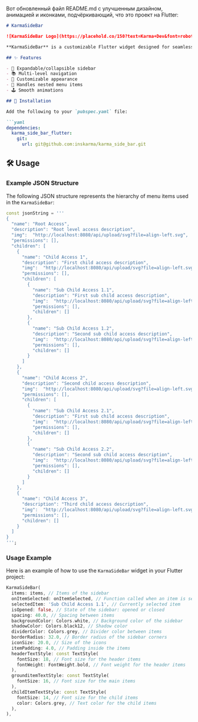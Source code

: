 Вот обновленный файл README.md с улучшенным дизайном, анимацией и иконками, подчёркивающий, что это проект на Flutter:

```markdown
# KarmaSideBar

![KarmaSideBar Logo](https://placehold.co/150?text=Karma+Dev&font=roboto))

**KarmaSideBar** is a customizable Flutter widget designed for seamless navigation between different pages of your app, with support for multi-level navigation and a sleek, customizable appearance.

## ✨ Features

- 🚀 Expandable/collapsible sidebar
- 📚 Multi-level navigation
- 🎨 Customizable appearance
- 📂 Handles nested menu items
- 🕹️ Smooth animations

## 🚀 Installation

Add the following to your `pubspec.yaml` file:

```yaml
dependencies:
  karma_side_bar_flutter:
    git:
      url: git@github.com:inskarma/karma_side_bar.git
```

## 🛠️ Usage

### Example JSON Structure

The following JSON structure represents the hierarchy of menu items used in the `KarmaSideBar`:

```dart
const jsonString = '''
{
  "name": "Root Access",
  "description": "Root level access description",
  "img":  "http://localhost:8080/api/upload/svg?file=align-left.svg",
  "permissions": [],
  "children": [
    {
      "name": "Child Access 1",
      "description": "First child access description",
      "img":  "http://localhost:8080/api/upload/svg?file=align-left.svg",
      "permissions": [],
      "children": [
        {
          "name": "Sub Child Access 1.1",
          "description": "First sub child access description",
          "img":  "http://localhost:8080/api/upload/svg?file=align-left.svg",
          "permissions": [],
          "children": []
        },
        {
          "name": "Sub Child Access 1.2",
          "description": "Second sub child access description",
          "img":  "http://localhost:8080/api/upload/svg?file=align-left.svg",
          "permissions": [],
          "children": []
        }
      ]
    },
    {
      "name": "Child Access 2",
      "description": "Second child access description",
      "img":  "http://localhost:8080/api/upload/svg?file=align-left.svg",
      "permissions": [],
      "children": [
        {
          "name": "Sub Child Access 2.1",
          "description": "First sub child access description",
          "img":  "http://localhost:8080/api/upload/svg?file=align-left.svg",
          "permissions": [],
          "children": []
        },
        {
          "name": "Sub Child Access 2.2",
          "description": "Second sub child access description",
          "img":  "http://localhost:8080/api/upload/svg?file=align-left.svg",
          "permissions": [],
          "children": []
        }
      ]
    },
    {
      "name": "Child Access 3",
      "description": "Third child access description",
      "img":  "http://localhost:8080/api/upload/svg?file=align-left.svg",
      "permissions": [],
      "children": []
    }
  ]
}
''';
```

### Usage Example

Here is an example of how to use the `KarmaSideBar` widget in your Flutter project:

```dart
KarmaSideBar(
  items: items, // Items of the sidebar
  onItemSelected: onItemSelected, // Function called when an item is selected
  selectedItem: 'Sub Child Access 1.1', // Currently selected item
  isOpened: false, // State of the sidebar: opened or closed
  spacing: 40.0, // Spacing between items
  backgroundColor: Colors.white, // Background color of the sidebar
  shadowColor: Colors.black12, // Shadow color
  dividerColor: Colors.grey, // Divider color between items
  borderRadius: 32.0, // Border radius of the sidebar corners
  iconSize: 20.0, // Size of the icons
  itemPadding: 4.0, // Padding inside the items
  headerTextStyle: const TextStyle(
    fontSize: 18, // Font size for the header items
    fontWeight: FontWeight.bold, // Font weight for the header items
  ),
  grounditemTextStyle: const TextStyle(
    fontSize: 16, // Font size for the main items
  ),
  childItemTextStyle: const TextStyle(
    fontSize: 14, // Font size for the child items
    color: Colors.grey, // Text color for the child items
  ),
),
```

